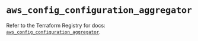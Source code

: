 # `aws_config_configuration_aggregator`

Refer to the Terraform Registry for docs: [`aws_config_configuration_aggregator`](https://registry.terraform.io/providers/hashicorp/aws/5.42.0/docs/resources/config_configuration_aggregator).
